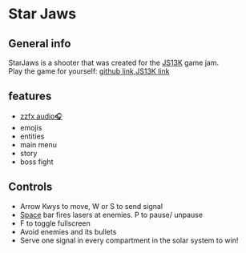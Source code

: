 # Star Jaws
## General info
StarJaws is a shooter that was created for the [JS13K](http://js13kgames.com/) game jam. <br> Play the game for yourself: [github link](https://guineapigbridge.github.io/Star-Jaws/),[JS13K link]()
## features
* [zzfx audio🎧](https://killedbyapixel.github.io/ZzFX/)
* emojis
* entities
* main menu
* story
* boss fight
## Controls
* Arrow Kwys to move, W or S to send signal
* [Space](http://js13kgames.com/) bar fires lasers at enemies. P to pause/ unpause
* F to toggle fullscreen
* Avoid enemies and its bullets
* Serve one signal in every compartment in the solar system to win!

